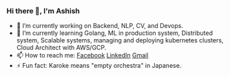 ### Hi there 👋, I'm Ashish
- 🔭 I’m currently working on Backend, NLP, CV, and Devops.
- 🌱 I’m currently learning Golang, ML in production system, Distributed system, Scalable systems, managing and deploying kubernetes clusters, Cloud Architect with AWS/GCP.
- 📫 How to reach me: [Facebook](https://www.facebook.com/ashishsubedi.fb) [LinkedIn](https://www.linkedin.com/in/ashish-s-4692b810b/) [Gmail](mailto:iamashishsubedi@gmail.com)
- ⚡ Fun fact: Karoke means "empty orchestra" in Japanese.


